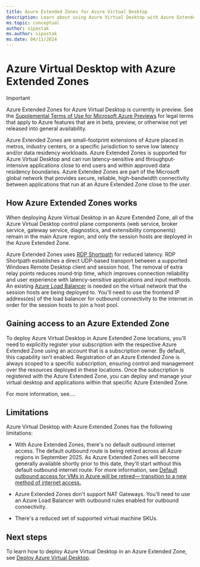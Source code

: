 ```yaml
---
title: Azure Extended Zones for Azure Virtual Desktop
description: Learn about using Azure Virtual Desktop with Azure Extended Zones. 
ms.topic: conceptual
author: sipastak
ms.author: sipastak
ms.date: 04/11/2024
---
```


# Azure Virtual Desktop with Azure Extended Zones

> [!IMPORTANT]
> Azure Extended Zones for Azure Virtual Desktop is currently in preview. See the [Supplemental Terms of Use for Microsoft Azure Previews](https://azure.microsoft.com/support/legal/preview-supplemental-terms/) for legal terms that apply to Azure features that are in beta, preview, or otherwise not yet released into general availability.


Azure Extended Zones are small-footprint extensions of Azure placed in metros, industry centers, or a specific jurisdiction to serve low latency and/or data residency workloads. Azure Extended Zones is supported for Azure Virtual Desktop and can run latency-sensitive and throughput-intensive applications close to end users and within approved data residency boundaries. Azure Extended Zones are part of the Microsoft global network that provides secure, reliable, high-bandwidth connectivity between applications that run at an Azure Extended Zone close to the user.


## How Azure Extended Zones works

When deploying Azure Virtual Desktop in an Azure Extended Zone, all of the Azure Virtual Desktop control plane components (web service, broker service, gateway service, diagnostics, and extensibility components) remain in the main Azure region, and only the session hosts are deployed in the Azure Extended Zone. 

Azure Extended Zones uses [RDP Shortpath](rdp-shortpath.md) for reduced latency. RDP Shortpath establishes a direct UDP-based transport between a supported Windows Remote Desktop client and session host. The removal of extra relay points reduces round-trip time, which improves connection reliability and user experience with latency-sensitive applications and input methods. An existing [Azure Load Balancer](../load-balancer/load-balancer-outbound-connections.md) is needed on the virtual network that the session hosts are being deployed to. You'll need to use the frontend IP address(es) of the load balancer for outbound connectivity to the internet in order for the session hosts to join a host pool.  


## Gaining access to an Azure Extended Zone 

To deploy Azure Virtual Desktop in Azure Extended Zone locations, you'll need to explicitly register your subscription with the respective Azure Extended Zone using an account that is a subscription owner. By default, this capability isn't enabled. Registration of an Azure Extended Zone is always scoped to a specific subscription, ensuring control and management over the resources deployed in these locations. Once the subscription is registered with the Azure Extended Zone, you can deploy and manage your virtual desktop and applications within that specific Azure Extended Zone.

For more information, see....


## Limitations

Azure Virtual Desktop with Azure Extended Zones has the following limitations:

- With Azure Extended Zones, there's no default outbound internet access. The default outbound route is being retired across all Azure regions in September 2025. As Azure Extended Zones will become generally available shortly prior to this date, they'll start without this default outbound internet route. For more information, see [Default outbound access for VMs in Azure will be retired— transition to a new method of internet access.](https://azure.microsoft.com/updates/default-outbound-access-for-vms-in-azure-will-be-retired-transition-to-a-new-method-of-internet-access/)

- Azure Extended Zones don't support NAT Gateways. You'll need to use an Azure Load Balancer with outbound rules enabled for outbound connectivity.

- There's a reduced set of supported virtual machine SKUs.


## Next steps

To learn how to deploy Azure Virtual Desktop in an Azure Extended Zone, see [Deploy Azure Virtual Desktop](deploy-azure-virtual-desktop.md).

